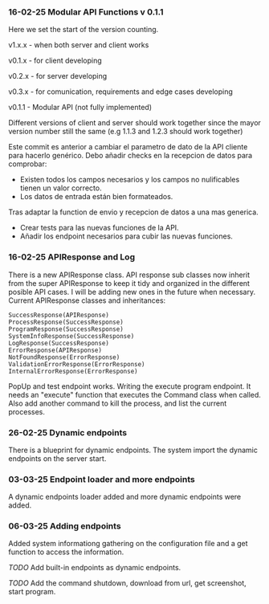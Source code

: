 ### 16-02-25 Modular API Functions v 0.1.1

Here we set the start of the version counting.

v1.x.x - when both server and client works

v0.1.x - for client developing

v0.2.x - for server developing

v0.3.x - for comunication, requirements and edge cases developing

v0.1.1 - Modular API (not fully implemented)

Different versions of client and server should work together since the mayor version number still the same (e.g 1.1.3 and 1.2.3 should work together)

Este commit es anterior a cambiar el parametro de dato de la API cliente para hacerlo genérico.
Debo añadir checks en la recepcion de datos para comprobar:
 - Existen todos los campos necesarios y los campos no nulificables tienen un valor correcto.
 - Los datos de entrada están bien formateados.

Tras adaptar la function de envio y recepcion de datos a una mas generica.
 - Crear tests para las nuevas funciones de la API.
 - Añadir los endpoint necesarios para cubir las nuevas funciones.

### 16-02-25 APIResponse and Log

There is a new APIResponse class. API response sub classes now inherit from the super APIResponse to keep it tidy 
and organized in the different posible API cases. I will be adding new ones in the future when necessary.
Current APIResponse classes and inheritances:

    SuccessResponse(APIResponse)
    ProcessResponse(SuccessResponse)
    ProgramResponse(SuccessResponse)
    SystemInfoResponse(SuccessResponse)
    LogResponse(SuccessResponse)
    ErrorResponse(APIResponse)
    NotFoundResponse(ErrorResponse)
    ValidationErrorResponse(ErrorResponse)
    InternalErrorResponse(ErrorResponse)

PopUp and test endpoint works.
Writing the execute program endpoint. It needs an "execute" function that executes the Command class when called.
Also add another command to kill the process, and list the current processes.

### 26-02-25 Dynamic endpoints

There is a blueprint for dynamic endpoints. The system import the dynamic endpoints on the server start.

### 03-03-25 Endpoint loader and more endpoints

A dynamic endpoints loader added and more dynamic endpoints were added.

### 06-03-25 Adding endpoints
Added system informationg gathering on the configuration file and a get function to access the information.

*TODO* Add built-in endpoints as dynamic endpoints.

*TODO* Add the command shutdown, download from url, get screenshot, start program.